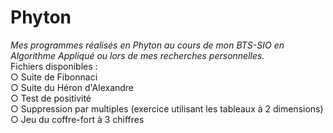 # Phyton
<em> Mes programmes réalisés en Phyton au cours de mon BTS-SIO en Algorithme Appliqué ou lors de mes recherches personnelles. </em> </br>
Fichiers disponibles : </br>
○ Suite de Fibonnaci </br>
○ Suite du Héron d'Alexandre </br>
○ Test de positivité </br>
○ Suppression par multiples (exercice utilisant les tableaux à 2 dimensions) </br>
○ Jeu du coffre-fort à 3 chiffres </br>
